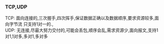 ### TCP,UDP
TCP: 面向连接的,三次握手,四次挥手,保证数据正确以及数据顺序,要求资源较多,面向字节流 只支持1对一的.,  
UDP: 无连接,尽最大努力交付的,可能会丢包,顺序会乱,需求资源少,面向报文,支持1对1,1对多,多对1,多对多
